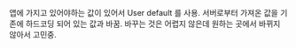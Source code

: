 
앱에 가지고 있어야하는 값이 있어서 User default 를 사용.
서버로부터 가져온 값을 기존에 하드코딩 되어 있는 값과 바꿈.
바꾸는 것은 어렵지 않은데 원하는 곳에서 바뀌지 않아서 고민중.
